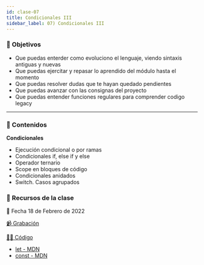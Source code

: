 ```yaml
---
id: clase-07
title: Condicionales III
sidebar_label: 07) Condicionales III
---
```


### 🏁 Objetivos

- Que puedas enterder como evoluciono el lenguaje, viendo sintaxis antiguas y nuevas
- Que puedas ejercitar y repasar lo aprendido del módulo hasta el momento
- Que puedas resolver dudas que te hayan quedado pendientes
- Que puedas avanzar con las consignas del proyecto
- Que puedas entender funciones regulares para comprender codigo legacy

---

### 📝 Contenidos

**Condicionales**

- Ejecución condicional o por ramas
- Condicionales if, else if y else
- Operador ternario
- Scope en bloques de código
- Condicionales anidados
- Switch. Casos agrupados

### 🚀 Recursos de la clase

📆 Fecha 18 de Febrero de 2022

[📹 Grabación](https://us02web.zoom.us/rec/share/ooxu1fQUsloTZbmToIqxQ1EKbGxjPNGdzbDV6lwfVppY3VtXGe_2sFdOKIGHf8AO.ldXQvzYeo2G-r-X2?startTime=1645221762000)

[👩‍💻 Código](https://github.com/adrianmdp/12va-ada-frontend/tree/master/modulo-3/07-arrow-functions-condicionales-III)

- [let - MDN](https://developer.mozilla.org/es/docs/Web/JavaScript/Referencia/Sentencias/let)
- [const - MDN](https://developer.mozilla.org/es/docs/Web/JavaScript/Referencia/Sentencias/const)
